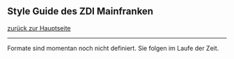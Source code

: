 ## Style Guide des ZDI Mainfranken
[zurück zur Hauptseite](Readme.md)

---

Formate sind momentan noch nicht definiert. Sie folgen im Laufe der Zeit.
